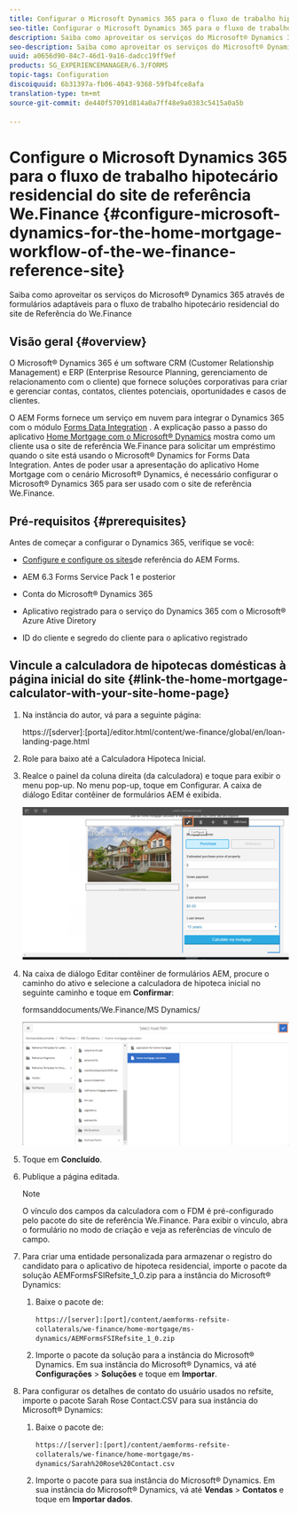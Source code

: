 ```yaml
---
title: Configurar o Microsoft Dynamics 365 para o fluxo de trabalho hipotecário residencial do site de referência We.Finance
seo-title: Configurar o Microsoft Dynamics 365 para o fluxo de trabalho hipotecário residencial do site de referência We.Finance
description: Saiba como aproveitar os serviços do Microsoft® Dynamics 365 através de formulários adaptáveis para o fluxo de trabalho hipotecário residencial do site de Referência do We.Finance
seo-description: Saiba como aproveitar os serviços do Microsoft® Dynamics 365 através de formulários adaptáveis para o fluxo de trabalho hipotecário residencial do site de Referência do We.Finance
uuid: a0656d90-84c7-46d1-9a16-dadcc19ff9ef
products: SG_EXPERIENCEMANAGER/6.3/FORMS
topic-tags: Configuration
discoiquuid: 6b31397a-fb06-4043-9368-59fb4fce8afa
translation-type: tm+mt
source-git-commit: de440f57091d814a0a7ff48e9a0383c5415a0a5b

---
```



# Configure o Microsoft Dynamics 365 para o fluxo de trabalho hipotecário residencial do site de referência We.Finance {#configure-microsoft-dynamics-for-the-home-mortgage-workflow-of-the-we-finance-reference-site}

Saiba como aproveitar os serviços do Microsoft® Dynamics 365 através de formulários adaptáveis para o fluxo de trabalho hipotecário residencial do site de Referência do We.Finance

## Visão geral {#overview}

O Microsoft® Dynamics 365 é um software CRM (Customer Relationship Management) e ERP (Enterprise Resource Planning, gerenciamento de relacionamento com o cliente) que fornece soluções corporativas para criar e gerenciar contas, contatos, clientes potenciais, oportunidades e casos de clientes.

O AEM Forms fornece um serviço em nuvem para integrar o Dynamics 365 com o módulo [Forms Data Integration](/help/forms/using/data-integration.md) . A explicação passo a passo do aplicativo [Home Mortgage com o Microsoft® Dynamics](/help/forms/using/finance-reference-site-walkthrough.md#home-mortgage-application-walkthrough-with-microsoft-dynamics) mostra como um cliente usa o site de referência We.Finance para solicitar um empréstimo quando o site está usando o Microsoft® Dynamics for Forms Data Integration. Antes de poder usar a apresentação do aplicativo Home Mortgage com o cenário Microsoft® Dynamics, é necessário configurar o Microsoft® Dynamics 365 para ser usado com o site de referência We.Finance.

## Pré-requisitos {#prerequisites}

Antes de começar a configurar o Dynamics 365, verifique se você:

* [Configure e configure os sites](/help/forms/using/setup-reference-sites.md)de referência do AEM Forms.

* AEM 6.3 Forms Service Pack 1 e posterior
* Conta do Microsoft® Dynamics 365
* Aplicativo registrado para o serviço do Dynamics 365 com o Microsoft® Azure Ative Diretory
* ID do cliente e segredo do cliente para o aplicativo registrado

## Vincule a calculadora de hipotecas domésticas à página inicial do site {#link-the-home-mortgage-calculator-with-your-site-home-page}

1. Na instância do autor, vá para a seguinte página:

   https://[sderver]:[porta]/editor.html/content/we-finance/global/en/loan-landing-page.html

1. Role para baixo até a Calculadora Hipoteca Inicial.
1. Realce o painel da coluna direita (da calculadora) e toque para exibir o menu pop-up. No menu pop-up, toque em Configurar. A caixa de diálogo Editar contêiner de formulários AEM é exibida.

   ![calculadora configurepanel](assets/calculatorconfigurepanel.png)

1. Na caixa de diálogo Editar contêiner de formulários AEM, procure o caminho do ativo e selecione a calculadora de hipoteca inicial no seguinte caminho e toque em **Confirmar**:

   formsanddocuments/We.Finance/MS Dynamics/

   ![seltassetpath](assets/selectassetpath.png)

1. Toque em **Concluído**.
1. Publique a página editada.

   >[!NOTE]
   >
   >O vínculo dos campos da calculadora com o FDM é pré-configurado pelo pacote do site de referência We.Finance. Para exibir o vínculo, abra o formulário no modo de criação e veja as referências de vínculo de campo.

1. Para criar uma entidade personalizada para armazenar o registro do candidato para o aplicativo de hipoteca residencial, importe o pacote da solução AEMFormsFSIRefsite_1_0.zip para a instância do Microsoft® Dynamics:

   1. Baixe o pacote de:

      `https://[server]:[port]/content/aemforms-refsite-collaterals/we-finance/home-mortgage/ms-dynamics/AEMFormsFSIRefsite_1_0.zip`

   1. Importe o pacote da solução para a instância do Microsoft® Dynamics. Em sua instância do Microsoft® Dynamics, vá até **Configurações** > **Soluções** e toque em **Importar**.

1. Para configurar os detalhes de contato do usuário usados no refsite, importe o pacote Sarah Rose Contact.CSV para sua instância do Microsoft® Dynamics:

   1. Baixe o pacote de:

      `https://[server]:[port]/content/aemforms-refsite-collaterals/we-finance/home-mortgage/ms-dynamics/Sarah%20Rose%20Contact.csv`

   1. Importe o pacote para sua instância do Microsoft® Dynamics. Em sua instância do Microsoft® Dynamics, vá até **Vendas** > **Contatos** e toque em **Importar dados**.

